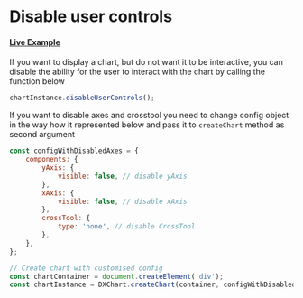 # Disable user controls

#### <!--CSB_LINK-->[Live Example](https://codesandbox.io/s/xlh8pj)<!--/CSB_LINK-->

If you want to display a chart, but do not want it to be interactive, you can disable the ability for the user to interact with the chart by calling the function below

```js
chartInstance.disableUserControls();
```

If you want to disable axes and crosstool you need to change config object in the way how it represented below and pass it to `createChart` method as second argument

```js
const configWithDisabledAxes = {
	components: {
		yAxis: {
			visible: false, // disable yAxis
		},
		xAxis: {
			visible: false, // disable xAxis
		},
		crossTool: {
			type: 'none', // disable CrossTool
		},
	},
};

// Create chart with customised config
const chartContainer = document.createElement('div');
const chartInstance = DXChart.createChart(container, configWithDisabledAxes);
```
